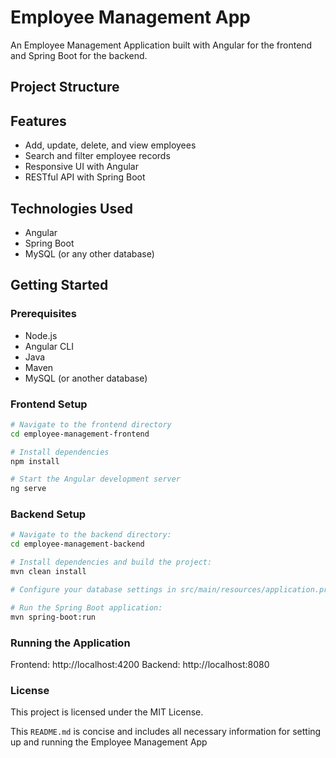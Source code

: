 # Employee Management App

An Employee Management Application built with Angular for the frontend and Spring Boot for the backend.

## Project Structure


## Features

- Add, update, delete, and view employees
- Search and filter employee records
- Responsive UI with Angular
- RESTful API with Spring Boot

## Technologies Used

- Angular
- Spring Boot
- MySQL (or any other database)

## Getting Started

### Prerequisites

- Node.js
- Angular CLI
- Java
- Maven
- MySQL (or another database)

### Frontend Setup
```bash
# Navigate to the frontend directory
cd employee-management-frontend

# Install dependencies
npm install

# Start the Angular development server
ng serve
```

### Backend Setup
```bash
# Navigate to the backend directory:
cd employee-management-backend

# Install dependencies and build the project:
mvn clean install

# Configure your database settings in src/main/resources/application.properties

# Run the Spring Boot application:
mvn spring-boot:run
```

### Running the Application
Frontend: http://localhost:4200
Backend: http://localhost:8080

### License
This project is licensed under the MIT License.

This `README.md` is concise and includes all necessary information for setting up and running the Employee Management App


